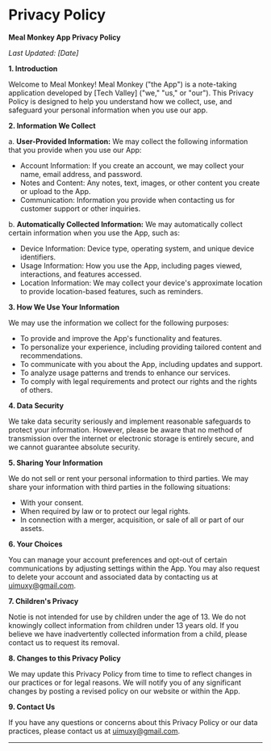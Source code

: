 # Privacy Policy


**Meal Monkey App Privacy Policy**

*Last Updated: [Date]*

**1. Introduction**

Welcome to Meal Monkey! Meal Monkey ("the App") is a note-taking application developed by [Tech Valley] ("we," "us," or "our"). This Privacy Policy is designed to help you understand how we collect, use, and safeguard your personal information when you use our app.

**2. Information We Collect**

a. **User-Provided Information:** We may collect the following information that you provide when you use our App:
   - Account Information: If you create an account, we may collect your name, email address, and password.
   - Notes and Content: Any notes, text, images, or other content you create or upload to the App.
   - Communication: Information you provide when contacting us for customer support or other inquiries.

b. **Automatically Collected Information:** We may automatically collect certain information when you use the App, such as:
   - Device Information: Device type, operating system, and unique device identifiers.
   - Usage Information: How you use the App, including pages viewed, interactions, and features accessed.
   - Location Information: We may collect your device's approximate location to provide location-based features, such as reminders.

**3. How We Use Your Information**

We may use the information we collect for the following purposes:
   - To provide and improve the App's functionality and features.
   - To personalize your experience, including providing tailored content and recommendations.
   - To communicate with you about the App, including updates and support.
   - To analyze usage patterns and trends to enhance our services.
   - To comply with legal requirements and protect our rights and the rights of others.

**4. Data Security**

We take data security seriously and implement reasonable safeguards to protect your information. However, please be aware that no method of transmission over the internet or electronic storage is entirely secure, and we cannot guarantee absolute security.

**5. Sharing Your Information**

We do not sell or rent your personal information to third parties. We may share your information with third parties in the following situations:
   - With your consent.
   - When required by law or to protect our legal rights.
   - In connection with a merger, acquisition, or sale of all or part of our assets.

**6. Your Choices**

You can manage your account preferences and opt-out of certain communications by adjusting settings within the App. You may also request to delete your account and associated data by contacting us at [uimuxy@gmail.com](mailto:uimuxy@gmail.com).

**7. Children's Privacy**

Notie is not intended for use by children under the age of 13. We do not knowingly collect information from children under 13 years old. If you believe we have inadvertently collected information from a child, please contact us to request its removal.

**8. Changes to this Privacy Policy**

We may update this Privacy Policy from time to time to reflect changes in our practices or for legal reasons. We will notify you of any significant changes by posting a revised policy on our website or within the App.

**9. Contact Us**

If you have any questions or concerns about this Privacy Policy or our data practices, please contact us at [uimuxy@gmail.com](mailto:uimuxy@gmail.com).

---
